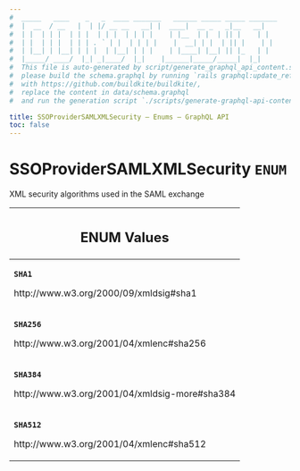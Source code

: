 ```yaml
---
#  _____   ____    _   _  ____ _______   ______ _____ _____ _______
#  |  __  / __   |  | |/ __ __   __| |  ____|  __ _   _|__   __|
#  | |  | | |  | | |  | | |  | | | |    | |__  | |  | || |    | |
#  | |  | | |  | | | . ` | |  | | | |    |  __| | |  | || |    | |
#  | |__| | |__| | | |  | |__| | | |    | |____| |__| || |_   | |
#  |_____/ ____/  |_| _|____/  |_|    |______|_____/_____|  |_|
#  This file is auto-generated by script/generate_graphql_api_content.sh,
#  please build the schema.graphql by running `rails graphql:update_reference_schema`
#  with https://github.com/buildkite/buildkite/,
#  replace the content in data/schema.graphql
#  and run the generation script `./scripts/generate-graphql-api-content.sh`.

title: SSOProviderSAMLXMLSecurity – Enums – GraphQL API
toc: false
---
```

<!-- vale off -->
<h1 class="has-pills" data-algolia-exclude>
  SSOProviderSAMLXMLSecurity
  <span class="pill pill--enum pill--normal-case pill--large"><code>ENUM</code></span>
</h1>
<!-- vale on -->


XML security algorithms used in the SAML exchange









<table class="responsive-table responsive-table--single-column-rows">
  <thead>
    <th>
      <h2 data-algolia-exclude>ENUM Values</h2>
    </th>
  </thead>
  <tbody>
    <tr><td><p><strong><code>SHA1</code></strong></p><p>http://www.w3.org/2000/09/xmldsig#sha1</p></td></tr><tr><td><p><strong><code>SHA256</code></strong></p><p>http://www.w3.org/2001/04/xmlenc#sha256</p></td></tr><tr><td><p><strong><code>SHA384</code></strong></p><p>http://www.w3.org/2001/04/xmldsig-more#sha384</p></td></tr><tr><td><p><strong><code>SHA512</code></strong></p><p>http://www.w3.org/2001/04/xmlenc#sha512</p></td></tr>
  </tbody>
</table>
